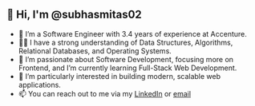 ## 👋 Hi, I'm @subhasmitas02

- 🔭 I’m a Software Engineer with 3.4 years of experience at Accenture.
- 🧑‍💻 I have a strong understanding of Data Structures, Algorithms, Relational Databases, and Operating Systems.
- 🌟 I’m passionate about Software Development, focusing more on Frontend, and I’m currently learning Full-Stack Web Development.
- 👀 I’m particularly interested in building modern, scalable web applications.
- 📫 You can reach out to me via my [LinkedIn](https://www.linkedin.com/in/subhasmita867544/) or [email](mailto:subhasmita.saloni@gmail.com)
